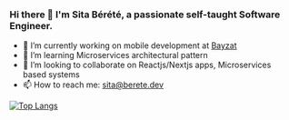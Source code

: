 ### Hi there 👋 I'm Sita Bérété, a passionate self-taught Software Engineer.

- 🔭 I’m currently working on mobile development at [Bayzat](http://bayzat.com)
- 🌱 I’m learning Microservices architectural pattern
- 👯 I’m looking to collaborate on Reactjs/Nextjs apps, Microservices based systems
- 📫 How to reach me: sita@berete.dev
<!--- - 💬 Ask me about Software Engineering related topics -->
<!--- - 😄 Pronouns: he/him --->
<!--- - ⚡ Fun fact: ...--->

<!--- [![Sita's GitHub stats](https://github-readme-stats.vercel.app/api?username=sitatec&count_private=true&show_icons=true)](https://github.com/anuraghazra/github-readme-stats) --->
[![Top Langs](https://github-readme-stats.vercel.app/api/top-langs/?username=sitatec&langs_count=10&layout=compact&custom_title=Repos%27%20languages&hide=html,css,shell,plpgsql,qmake,ruby,twig,objective-c,purebasic)](https://github.com/anuraghazra/github-readme-stats)
